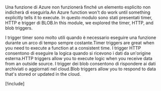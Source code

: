 <span data-ttu-id="8fdbd-101">Una funzione di Azure non funzionerà finché un elemento esplicito non indicherà di eseguirla.</span><span class="sxs-lookup"><span data-stu-id="8fdbd-101">An Azure function won't do work until something explicitly tells it to execute.</span></span> <span data-ttu-id="8fdbd-102">In questo modulo sono stati presentati timer, HTTP e trigger di BLOB.</span><span class="sxs-lookup"><span data-stu-id="8fdbd-102">In this module, we explored the timer, HTTP, and blob triggers.</span></span>

<span data-ttu-id="8fdbd-103">I trigger timer sono molto utili quando è necessario eseguire una funzione durante un arco di tempo sempre costante.</span><span class="sxs-lookup"><span data-stu-id="8fdbd-103">Timer triggers are great when you need to execute a function at a consistent time.</span></span> <span data-ttu-id="8fdbd-104">I trigger HTTP consentono di eseguire la logica quando si ricevono i dati da un'origine esterna.</span><span class="sxs-lookup"><span data-stu-id="8fdbd-104">HTTP triggers allow you to execute logic when you receive data from an outside source.</span></span> <span data-ttu-id="8fdbd-105">I trigger dei blob consentono di rispondere ai dati archiviati o aggiornati nel cloud.</span><span class="sxs-lookup"><span data-stu-id="8fdbd-105">Blob triggers allow you to respond to data that's stored or updated in the cloud.</span></span>

[!include[](../../../includes/azure-sandbox-cleanup.md)]